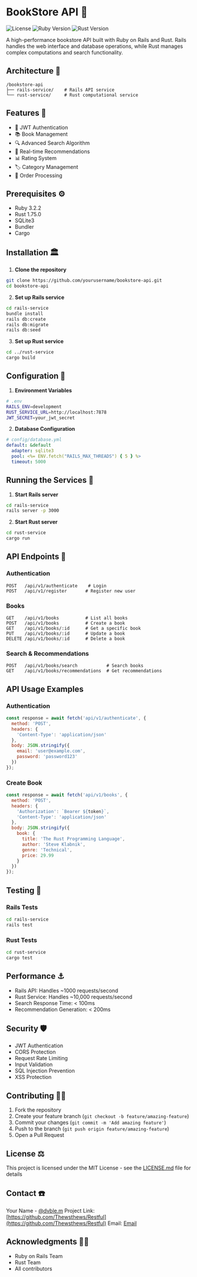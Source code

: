 # BookStore API 👾
![License](https://img.shields.io/badge/license-MIT-blue.svg)
![Ruby Version](https://img.shields.io/badge/ruby-3.2.2-red)
![Rust Version](https://img.shields.io/badge/rust-1.75.0-orange)

A high-performance bookstore API built with Ruby on Rails and Rust. Rails handles the web interface and database operations, while Rust manages complex computations and search functionality.

## Architecture 🍯

```plaintext
/bookstore-api
├── rails-service/    # Rails API service
└── rust-service/     # Rust computational service
```

## Features 🌙

- 🔐 JWT Authentication
- 📚 Book Management
- 🔍 Advanced Search Algorithm
- 💫 Real-time Recommendations
- 📊 Rating System
- 🏷️ Category Management
- 🔄 Order Processing

## Prerequisites ⚙️

- Ruby 3.2.2
- Rust 1.75.0
- SQLite3
- Bundler
- Cargo

## Installation 🏛️

1. **Clone the repository**
```bash
git clone https://github.com/yourusername/bookstore-api.git
cd bookstore-api
```

2. **Set up Rails service**
```bash
cd rails-service
bundle install
rails db:create
rails db:migrate
rails db:seed
```

3. **Set up Rust service**
```bash
cd ../rust-service
cargo build
```

## Configuration 🔑

1. **Environment Variables**
```bash
# .env
RAILS_ENV=development
RUST_SERVICE_URL=http://localhost:7878
JWT_SECRET=your_jwt_secret
```

2. **Database Configuration**
```yaml
# config/database.yml
default: &default
  adapter: sqlite3
  pool: <%= ENV.fetch("RAILS_MAX_THREADS") { 5 } %>
  timeout: 5000
```

## Running the Services 🧲

1. **Start Rails server**
```bash
cd rails-service
rails server -p 3000
```

2. **Start Rust server**
```bash
cd rust-service
cargo run
```

## API Endpoints 📍

### Authentication
```plaintext
POST   /api/v1/authenticate    # Login
POST   /api/v1/register       # Register new user
```

### Books
```plaintext
GET    /api/v1/books          # List all books
POST   /api/v1/books          # Create a book
GET    /api/v1/books/:id      # Get a specific book
PUT    /api/v1/books/:id      # Update a book
DELETE /api/v1/books/:id      # Delete a book
```

### Search & Recommendations
```plaintext
POST   /api/v1/books/search           # Search books
GET    /api/v1/books/recommendations  # Get recommendations
```

## API Usage Examples

### Authentication
```javascript
const response = await fetch('api/v1/authenticate', {
  method: 'POST',
  headers: {
    'Content-Type': 'application/json'
  },
  body: JSON.stringify({
    email: 'user@example.com',
    password: 'password123'
  })
});
```

### Create Book
```javascript
const response = await fetch('api/v1/books', {
  method: 'POST',
  headers: {
    'Authorization': `Bearer ${token}`,
    'Content-Type': 'application/json'
  },
  body: JSON.stringify({
    book: {
      title: 'The Rust Programming Language',
      author: 'Steve Klabnik',
      genre: 'Technical',
      price: 29.99
    }
  })
});
```

## Testing 🍴

### Rails Tests
```bash
cd rails-service
rails test
```

### Rust Tests
```bash
cd rust-service
cargo test
```

## Performance ⚓

- Rails API: Handles ~1000 requests/second
- Rust Service: Handles ~10,000 requests/second
- Search Response Time: < 100ms
- Recommendation Generation: < 200ms

## Security 🛡️

- JWT Authentication
- CORS Protection
- Request Rate Limiting
- Input Validation
- SQL Injection Prevention
- XSS Protection

## Contributing 🤝🏾

1. Fork the repository
2. Create your feature branch (`git checkout -b feature/amazing-feature`)
3. Commit your changes (`git commit -m 'Add amazing feature'`)
4. Push to the branch (`git push origin feature/amazing-feature`)
5. Open a Pull Request

## License ⚖️

This project is licensed under the MIT License - see the [LICENSE.md](LICENSE.md) file for details

## Contact ☎️

Your Name - [@dvble.m](https://twitter.com/BookofT)
Project Link: [https://github.com/Thewsthews/Restful](https://github.com/Thewsthews/Restful)
Email: [Email](etiegnim@gmail.com)

## Acknowledgments ✊🏾

- Ruby on Rails Team
- Rust Team
- All contributors
